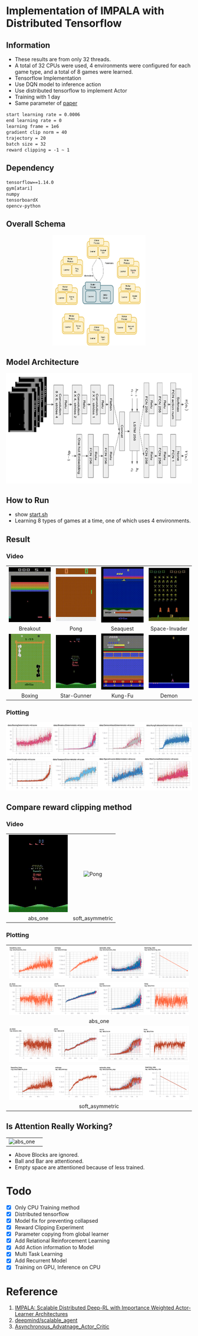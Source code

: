 # Implementation of IMPALA with Distributed Tensorflow


## Information

* These results are from only 32 threads.
* A total of 32 CPUs were used, 4 environments were configured for each game type, and a total of 8 games were learned.
* Tensorflow Implementation
* Use DQN model to inference action
* Use distributed tensorflow to implement Actor
* Training with 1 day
* Same parameter of [paper](https://arxiv.org/abs/1802.01561)
```
start learning rate = 0.0006
end learning rate = 0
learning frame = 1e6
gradient clip norm = 40
trajectory = 20
batch size = 32
reward clipping = -1 ~ 1
```


## Dependency

```
tensorflow==1.14.0
gym[atari]
numpy
tensorboardX
opencv-python
```

## Overall Schema

<div align="center">
  <img src="source/image2.png" width="50%" height='300'>
</div>

## Model Architecture

<div align="center">
  <img src="source/model_architecture.png" width="100%" height='300'>
</div>

## How to Run

* show [start.sh](start.sh)
* Learning 8 types of games at a time, one of which uses 4 environments.

## Result

### Video

|||||
|:---:|:---:|:---:|:---:|
| ![Breakout](source/breakout/openaigym.video.0.25421.video001440.gif) | ![Pong](source/pong/openaigym.video.0.20974.video000440.gif) | ![Seaquest](source/seaquest/openaigym.video.0.27728.video001090.gif) | ![Space-Invader](source/spaceinvader/openaigym.video.0.30111.video004130.gif) |
| Breakout | Pong | Seaquest | Space-Invader |
| ![Boxing](source/boxing/openaigym.video.0.3092.video000930.gif) | ![Star-Gunner](source/gunner/openaigym.video.0.11850.video001760.gif) | ![KungFu](source/kungfu/openaigym.video.0.22816.video000740.gif)|![Demon](source/demon/openaigym.video.0.31852.video000310.gif) |
| Boxing | Star-Gunner | Kung-Fu | Demon |

### Plotting

![abs_one](source/multitaskrecurrent/result1.png)
![abs_one](source/multitaskrecurrent/result2.png)


## Compare reward clipping method

### Video

|||
|:---:|:---:|
| ![abs_one](source/gunner/openaigym.video.0.11850.video001760.gif) | ![Pong](source/reward_clipping/asyn_gunner.gif) |
| abs_one | soft_asymmetric |

### Plotting
||
|:---:|
| ![abs_one](source/gunner/gunner_1.png)
![abs_one](source/gunner/gunner_2.png) |
| abs_one |
| ![soft_asymmetric](source/reward_clipping/asyn_1.png)
![soft_asymmetric](source/reward_clipping/asyn_2.png) |
| soft_asymmetric |

## Is Attention Really Working?

|||
|:---:|:---:|
| ![abs_one](source/attention/attention_1.gif) |

* Above Blocks are ignored.
* Ball and Bar are attentioned.
* Empty space are attentioned because of less trained.

# Todo

- [x] Only CPU Training method
- [x] Distributed tensorflow
- [x] Model fix for preventing collapsed
- [x] Reward Clipping Experiment
- [x] Parameter copying from global learner
- [x] Add Relational Reinforcement Learning
- [x] Add Action information to Model
- [x] Multi Task Learning
- [x] Add Recurrent Model
- [x] Training on GPU, Inference on CPU

# Reference

1. [IMPALA: Scalable Distributed Deep-RL with Importance Weighted Actor-Learner Architectures](https://arxiv.org/abs/1802.01561)
2. [deepmind/scalable_agent](https://github.com/deepmind/scalable_agent)
3. [Asynchronous_Advatnage_Actor_Critic](https://github.com/alphastarkor/distributed_tensorflow_a3c)
